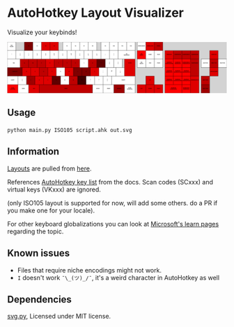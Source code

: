 # AutoHotkey Layout Visualizer

Visualize your keybinds!

![example](assets/example.png)

## Usage

`python main.py ISO105 script.ahk out.svg`

## Information

[Layouts](/layouts/) are pulled from [here](https://raw.githubusercontent.com/ijprest/keyboard-layout-editor/refs/heads/master/layouts.json).

References [AutoHotkey key list](https://www.autohotkey.com/docs/v1/KeyList.htm) from the docs. Scan codes (SCxxx) and virtual keys (VKxxx) are ignored.

(only ISO105 layout is supported for now, will add some others. do a PR if you make one for your locale).

For other keyboard globalizations you can look at [Microsoft's learn pages](https://learn.microsoft.com/en-us/globalization/windows-keyboard-layouts) regarding the topic.

## Known issues

- Files that require niche encodings might not work.
- `I` doesn't work `¯\_(ツ)_/¯`, it's a weird character in AutoHotkey as well

## Dependencies

[svg.py](https://github.com/orsinium-labs/svg.py), Licensed under MIT license.
